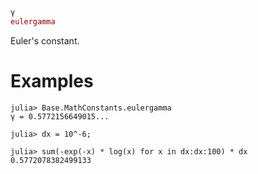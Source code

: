 ```julia
γ
eulergamma
```

Euler's constant.

# Examples

```jldoctest
julia> Base.MathConstants.eulergamma
γ = 0.5772156649015...

julia> dx = 10^-6;

julia> sum(-exp(-x) * log(x) for x in dx:dx:100) * dx
0.5772078382499133
```
